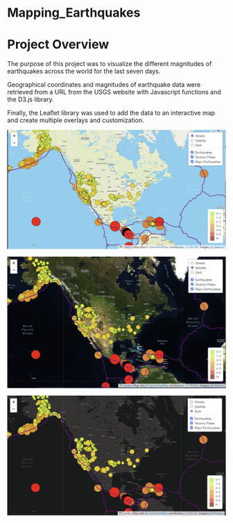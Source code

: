 # Mapping_Earthquakes

# Project Overview

The purpose of this project was to visualize the different magnitudes of earthquakes across the world for the last seven days. 

Geographical coordinates and magnitudes of earthquake data were retrieved from a URL from the USGS website with Javascript functions and the D3.js library. 

Finally, the Leaflet library was used to add the data to an interactive map and create multiple overlays and customization.


!["Streets Map"](static/images/Streets.png)


!["Satellite Map"](static/images/Sat.png)


!["Dark Map"](static/images/Dark.png)

